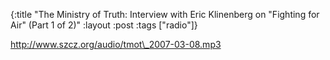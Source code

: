 {:title "The Ministry of Truth: Interview with Eric Klinenberg on \"Fighting for Air\" (Part 1 of 2)"
:layout :post
:tags  ["radio"]}

<http://www.szcz.org/audio/tmot\_2007-03-08.mp3>

